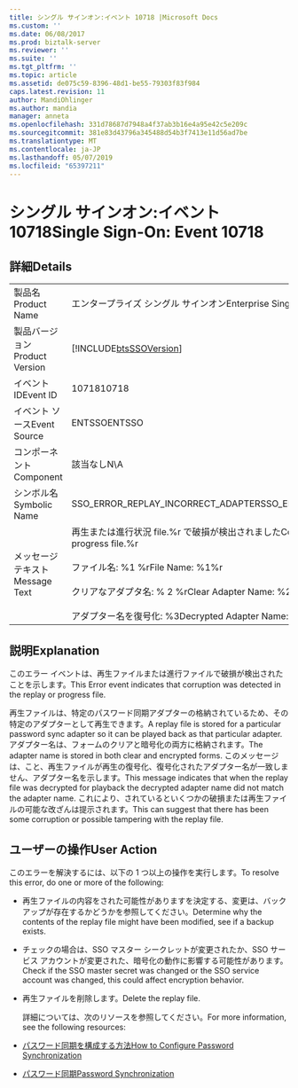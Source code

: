 ```yaml
---
title: シングル サインオン:イベント 10718 |Microsoft Docs
ms.custom: ''
ms.date: 06/08/2017
ms.prod: biztalk-server
ms.reviewer: ''
ms.suite: ''
ms.tgt_pltfrm: ''
ms.topic: article
ms.assetid: de075c59-8396-48d1-be55-79303f83f984
caps.latest.revision: 11
author: MandiOhlinger
ms.author: mandia
manager: anneta
ms.openlocfilehash: 331d78687d7948a4f37ab3b16e4a95e42c5e209c
ms.sourcegitcommit: 381e83d43796a345488d54b3f7413e11d56ad7be
ms.translationtype: MT
ms.contentlocale: ja-JP
ms.lasthandoff: 05/07/2019
ms.locfileid: "65397211"
---
```

# <a name="single-sign-on-event-10718"></a><span data-ttu-id="f468b-102">シングル サインオン:イベント 10718</span><span class="sxs-lookup"><span data-stu-id="f468b-102">Single Sign-On: Event 10718</span></span>
## <a name="details"></a><span data-ttu-id="f468b-103">詳細</span><span class="sxs-lookup"><span data-stu-id="f468b-103">Details</span></span>  

|                 |                                                                                                                                                                   |
|-----------------|-------------------------------------------------------------------------------------------------------------------------------------------------------------------|
|  <span data-ttu-id="f468b-104">製品名</span><span class="sxs-lookup"><span data-stu-id="f468b-104">Product Name</span></span>   |                                                                     <span data-ttu-id="f468b-105">エンタープライズ シングル サインオン</span><span class="sxs-lookup"><span data-stu-id="f468b-105">Enterprise Single Sign-On</span></span>                                                                     |
| <span data-ttu-id="f468b-106">製品バージョン</span><span class="sxs-lookup"><span data-stu-id="f468b-106">Product Version</span></span> |                                                    [!INCLUDE[btsSSOVersion](../includes/btsssoversion-md.md)]                                                     |
|    <span data-ttu-id="f468b-107">イベント ID</span><span class="sxs-lookup"><span data-stu-id="f468b-107">Event ID</span></span>     |                                                                               <span data-ttu-id="f468b-108">10718</span><span class="sxs-lookup"><span data-stu-id="f468b-108">10718</span></span>                                                                               |
|  <span data-ttu-id="f468b-109">イベント ソース</span><span class="sxs-lookup"><span data-stu-id="f468b-109">Event Source</span></span>   |                                                                              <span data-ttu-id="f468b-110">ENTSSO</span><span class="sxs-lookup"><span data-stu-id="f468b-110">ENTSSO</span></span>                                                                               |
|    <span data-ttu-id="f468b-111">コンポーネント</span><span class="sxs-lookup"><span data-stu-id="f468b-111">Component</span></span>    |                                                                                <span data-ttu-id="f468b-112">該当なし</span><span class="sxs-lookup"><span data-stu-id="f468b-112">N\A</span></span>                                                                                |
|  <span data-ttu-id="f468b-113">シンボル名</span><span class="sxs-lookup"><span data-stu-id="f468b-113">Symbolic Name</span></span>  |                                                                <span data-ttu-id="f468b-114">SSO_ERROR_REPLAY_INCORRECT_ADAPTER</span><span class="sxs-lookup"><span data-stu-id="f468b-114">SSO_ERROR_REPLAY_INCORRECT_ADAPTER</span></span>                                                                 |
|  <span data-ttu-id="f468b-115">メッセージ テキスト</span><span class="sxs-lookup"><span data-stu-id="f468b-115">Message Text</span></span>   | <span data-ttu-id="f468b-116">再生または進行状況 file.%r で破損が検出されました</span><span class="sxs-lookup"><span data-stu-id="f468b-116">Corruption was detected in the replay or progress file.%r</span></span><br /><br /> <span data-ttu-id="f468b-117">ファイル名: %1 %r</span><span class="sxs-lookup"><span data-stu-id="f468b-117">File Name: %1%r</span></span><br /><br /> <span data-ttu-id="f468b-118">クリアなアダプタ名: % 2 %r</span><span class="sxs-lookup"><span data-stu-id="f468b-118">Clear Adapter Name: %2%r</span></span><br /><br /> <span data-ttu-id="f468b-119">アダプター名を復号化: %3</span><span class="sxs-lookup"><span data-stu-id="f468b-119">Decrypted Adapter Name: %3</span></span> |

## <a name="explanation"></a><span data-ttu-id="f468b-120">説明</span><span class="sxs-lookup"><span data-stu-id="f468b-120">Explanation</span></span>  
 <span data-ttu-id="f468b-121">このエラー イベントは、再生ファイルまたは進行ファイルで破損が検出されたことを示します。</span><span class="sxs-lookup"><span data-stu-id="f468b-121">This Error event indicates that corruption was detected in the replay or progress file.</span></span>  

 <span data-ttu-id="f468b-122">再生ファイルは、特定のパスワード同期アダプターの格納されているため、その特定のアダプターとして再生できます。</span><span class="sxs-lookup"><span data-stu-id="f468b-122">A replay file is stored for a particular password sync adapter so it can be played back as that particular adapter.</span></span> <span data-ttu-id="f468b-123">アダプター名は、フォームのクリアと暗号化の両方に格納されます。</span><span class="sxs-lookup"><span data-stu-id="f468b-123">The adapter name is stored in both clear and encrypted forms.</span></span> <span data-ttu-id="f468b-124">このメッセージは、こと、再生ファイルが再生の復号化、復号化されたアダプター名が一致しません、アダプター名を示します。</span><span class="sxs-lookup"><span data-stu-id="f468b-124">This message indicates that when the replay file was decrypted for playback the decrypted adapter name did not match the adapter name.</span></span> <span data-ttu-id="f468b-125">これにより、されているといくつかの破損または再生ファイルの可能な改ざんは提示されます。</span><span class="sxs-lookup"><span data-stu-id="f468b-125">This can suggest that there has been some corruption or possible tampering with the replay file.</span></span>  

## <a name="user-action"></a><span data-ttu-id="f468b-126">ユーザーの操作</span><span class="sxs-lookup"><span data-stu-id="f468b-126">User Action</span></span>  
 <span data-ttu-id="f468b-127">このエラーを解決するには、以下の 1 つ以上の操作を実行します。</span><span class="sxs-lookup"><span data-stu-id="f468b-127">To resolve this error, do one or more of the following:</span></span>  

- <span data-ttu-id="f468b-128">再生ファイルの内容をされた可能性がありますを決定する、変更は、バックアップが存在するかどうかを参照してください。</span><span class="sxs-lookup"><span data-stu-id="f468b-128">Determine why the contents of the replay file might have been modified, see if a backup exists.</span></span>  

- <span data-ttu-id="f468b-129">チェックの場合は、SSO マスター シークレットが変更されたか、SSO サービス アカウントが変更された、暗号化の動作に影響する可能性があります。</span><span class="sxs-lookup"><span data-stu-id="f468b-129">Check if the SSO master secret was changed or the SSO service account was changed, this could affect encryption behavior.</span></span>  

- <span data-ttu-id="f468b-130">再生ファイルを削除します。</span><span class="sxs-lookup"><span data-stu-id="f468b-130">Delete the replay file.</span></span>  

  <span data-ttu-id="f468b-131">詳細については、次のリソースを参照してください。</span><span class="sxs-lookup"><span data-stu-id="f468b-131">For more information, see the following resources:</span></span>  

- [<span data-ttu-id="f468b-132">パスワード同期を構成する方法</span><span class="sxs-lookup"><span data-stu-id="f468b-132">How to Configure Password Synchronization</span></span>](../core/how-to-configure-password-synchronization.md)  

- [<span data-ttu-id="f468b-133">パスワード同期</span><span class="sxs-lookup"><span data-stu-id="f468b-133">Password Synchronization</span></span>](../core/password-synchronization2.md)
